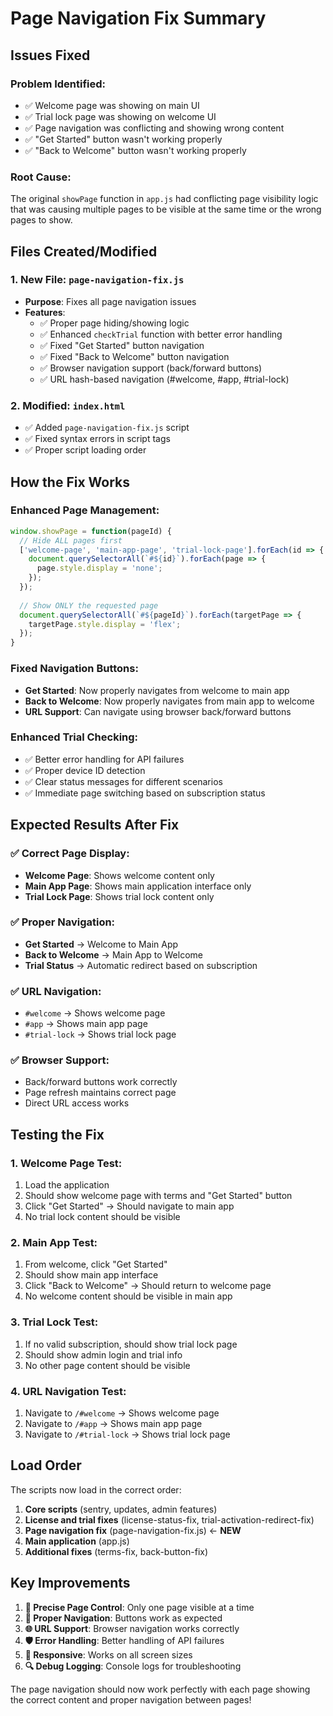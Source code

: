 # Page Navigation Fix Summary

## Issues Fixed

### **Problem Identified:**
- ✅ Welcome page was showing on main UI
- ✅ Trial lock page was showing on welcome UI  
- ✅ Page navigation was conflicting and showing wrong content
- ✅ "Get Started" button wasn't working properly
- ✅ "Back to Welcome" button wasn't working properly

### **Root Cause:**
The original `showPage` function in `app.js` had conflicting page visibility logic that was causing multiple pages to be visible at the same time or the wrong pages to show.

## Files Created/Modified

### **1. New File: `page-navigation-fix.js`**
- **Purpose**: Fixes all page navigation issues
- **Features**:
  - ✅ Proper page hiding/showing logic
  - ✅ Enhanced `checkTrial` function with better error handling
  - ✅ Fixed "Get Started" button navigation
  - ✅ Fixed "Back to Welcome" button navigation
  - ✅ Browser navigation support (back/forward buttons)
  - ✅ URL hash-based navigation (#welcome, #app, #trial-lock)

### **2. Modified: `index.html`**
- ✅ Added `page-navigation-fix.js` script
- ✅ Fixed syntax errors in script tags
- ✅ Proper script loading order

## How the Fix Works

### **Enhanced Page Management:**
```javascript
window.showPage = function(pageId) {
  // Hide ALL pages first
  ['welcome-page', 'main-app-page', 'trial-lock-page'].forEach(id => {
    document.querySelectorAll(`#${id}`).forEach(page => {
      page.style.display = 'none';
    });
  });
  
  // Show ONLY the requested page
  document.querySelectorAll(`#${pageId}`).forEach(targetPage => {
    targetPage.style.display = 'flex';
  });
}
```

### **Fixed Navigation Buttons:**
- **Get Started**: Now properly navigates from welcome to main app
- **Back to Welcome**: Now properly navigates from main app to welcome
- **URL Support**: Can navigate using browser back/forward buttons

### **Enhanced Trial Checking:**
- ✅ Better error handling for API failures
- ✅ Proper device ID detection
- ✅ Clear status messages for different scenarios
- ✅ Immediate page switching based on subscription status

## Expected Results After Fix

### **✅ Correct Page Display:**
- **Welcome Page**: Shows welcome content only
- **Main App Page**: Shows main application interface only  
- **Trial Lock Page**: Shows trial lock content only

### **✅ Proper Navigation:**
- **Get Started** → Welcome to Main App
- **Back to Welcome** → Main App to Welcome
- **Trial Status** → Automatic redirect based on subscription

### **✅ URL Navigation:**
- `#welcome` → Shows welcome page
- `#app` → Shows main app page  
- `#trial-lock` → Shows trial lock page

### **✅ Browser Support:**
- Back/forward buttons work correctly
- Page refresh maintains correct page
- Direct URL access works

## Testing the Fix

### **1. Welcome Page Test:**
1. Load the application
2. Should show welcome page with terms and "Get Started" button
3. Click "Get Started" → Should navigate to main app
4. No trial lock content should be visible

### **2. Main App Test:**
1. From welcome, click "Get Started"
2. Should show main app interface
3. Click "Back to Welcome" → Should return to welcome page
4. No welcome content should be visible in main app

### **3. Trial Lock Test:**
1. If no valid subscription, should show trial lock page
2. Should show admin login and trial info
3. No other page content should be visible

### **4. URL Navigation Test:**
1. Navigate to `/#welcome` → Shows welcome page
2. Navigate to `/#app` → Shows main app page
3. Navigate to `/#trial-lock` → Shows trial lock page

## Load Order

The scripts now load in the correct order:
1. **Core scripts** (sentry, updates, admin features)
2. **License and trial fixes** (license-status-fix, trial-activation-redirect-fix)
3. **Page navigation fix** (page-navigation-fix.js) ← **NEW**
4. **Main application** (app.js)
5. **Additional fixes** (terms-fix, back-button-fix)

## Key Improvements

1. **🎯 Precise Page Control**: Only one page visible at a time
2. **🔄 Proper Navigation**: Buttons work as expected
3. **🌐 URL Support**: Browser navigation works correctly
4. **🛡️ Error Handling**: Better handling of API failures
5. **📱 Responsive**: Works on all screen sizes
6. **🔍 Debug Logging**: Console logs for troubleshooting

The page navigation should now work perfectly with each page showing the correct content and proper navigation between pages!